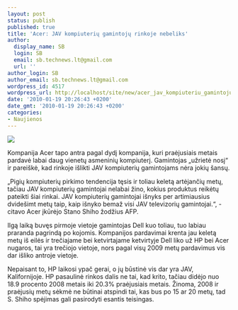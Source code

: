 ```yaml
---
layout: post
status: publish
published: true
title: 'Acer: JAV kompiuterių gamintojų rinkoje nebeliks'
author:
  display_name: SB
  login: SB
  email: sb.technews.lt@gmail.com
  url: ''
author_login: SB
author_email: sb.technews.lt@gmail.com
wordpress_id: 4517
wordpress_url: http://localhost/site/new/acer_jav_kompiuteriu_gamintoju_rinkoje_nebeliks/
date: '2010-01-19 20:26:43 +0200'
date_gmt: '2010-01-19 20:26:43 +0200'
categories:
- Naujienos
---
```

<div class="imgright"><img src="http://t0.gstatic.com/images?q=tbn:z_JcoajNnRWniM:http://www.ptsms.co.id/backend/app/partner/files_prod/acer_prod.jpg"  /></div>
<p>Kompanija Acer tapo antra pagal dydį kompanija, kuri praėjusiais metais pardavė labai daug vienetų asmeninių kompiuterį. Gamintojas „užrietė nosį“ ir pareiškė, kad rinkoje išlikti JAV kompiuterių gamintojams nėra jokių šansų.</p>
<p>„Pigių kompiuterių pirkimo tendencija tęsis ir toliau keletą artėjančių metų, tačiau JAV kompiuterių gamintojai nelabai žino, kokius produktus reikėtų pateikti šiai rinkai. JAV kompiuterių gamintojai išnyks per artimiausius dvidešimt metų taip, kaip išnyko bemaž visi JAV televizorių gamintojai.“, - citavo Acer įkūrėjo Stano Shiho žodžius AFP.</p>
<p>Ilgą laiką buvęs pirmoje vietoje gamintojas Dell kuo toliau, tuo labiau praranda pagrindą po kojomis. Kompanijos pardavimai krenta jau keletą metų iš eilės ir trečiajame bei ketvirtajame ketvirtyje Dell liko už HP bei Acer nugaros, tai yra trečiojo vietoje, nors pagal visų 2009 metų pardavimus vis dar išliko antroje vietoje.</p>
<p>Nepaisant to, HP laikosi ypač gerai, o jų būstinė vis dar yra JAV, Kalifornijoje. HP pasaulinė rinkos dalis ne tai, kad krito, tačiau didėjo nuo 18.9 procento 2008 metais iki 20.3% praėjusiais metais. Žinoma, 2008 ir praėjusių metų sėkmė ne būtinai atspindi tai, kas bus po 15 ar 20 metų, tad S. Shiho spėjimas gali pasirodyti esantis teisingas.<br /></p>
